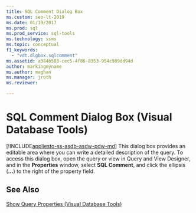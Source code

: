 ```yaml
---
title: SQL Comment Dialog Box
ms.custom: seo-lt-2019
ms.date: 01/19/2017
ms.prod: sql
ms.prod_service: sql-tools
ms.technology: ssms
ms.topic: conceptual
f1_keywords: 
  - "vdt.dlgbox.sqlcomment"
ms.assetid: a384b583-cec5-4f86-8353-954c989dd94d
author: markingmyname
ms.author: maghan
ms.manager: jroth
ms.reviewer: 

---
```

# SQL Comment Dialog Box (Visual Database Tools)
[!INCLUDE[appliesto-ss-asdb-asdw-pdw-md](../../includes/appliesto-ss-asdb-asdw-pdw-md.md)]
This dialog box provides an editable area where you can write a detailed description of the query. To access this dialog box, open the query or view in Query and View Designer, and in the **Properties** window, select **SQL Comment**, and click the ellipsis (**...**) to the right of the property field.  
  
## See Also  
[Show Query Properties &#40;Visual Database Tools&#41;](../../ssms/visual-db-tools/show-query-properties-visual-database-tools.md)  
  
